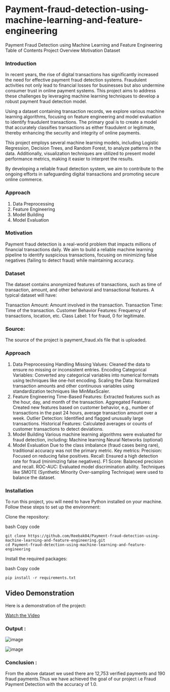 # Payment-fraud-detection-using-machine-learning-and-feature-engineering


Payment Fraud Detection using Machine Learning and Feature Engineering
Table of Contents
Project Overview
Motivation
Dataset
### Introduction
In recent years, the rise of digital transactions has significantly increased the need for effective payment fraud detection systems. Fraudulent activities not only lead to financial losses for businesses but also undermine consumer trust in online payment systems. This project aims to address these challenges by leveraging machine learning techniques to develop a robust payment fraud detection model.

Using a dataset containing transaction records, we explore various machine learning algorithms, focusing on feature engineering and model evaluation to identify fraudulent transactions. The primary goal is to create a model that accurately classifies transactions as either fraudulent or legitimate, thereby enhancing the security and integrity of online payments.

This project employs several machine learning models, including Logistic Regression, Decision Trees, and Random Forest, to analyze patterns in the data. Additionally, visualization techniques are utilized to present model performance metrics, making it easier to interpret the results.

By developing a reliable fraud detection system, we aim to contribute to the ongoing efforts in safeguarding digital transactions and promoting secure online commerce.
### Approach

1. Data Preprocessing
2. Feature Engineering
3. Model Building
4. Model Evaluation
   

### Motivation
Payment fraud detection is a real-world problem that impacts millions of financial transactions daily. We aim to build a reliable machine learning pipeline to identify suspicious transactions, focusing on minimizing false negatives (failing to detect fraud) while maintaining accuracy.

### Dataset
The dataset contains anonymized features of transactions, such as time of transaction, amount, and other behavioral and transactional features. A typical dataset will have:

Transaction Amount: Amount involved in the transaction.
Transaction Time: Time of the transaction.
Customer Behavior Features: Frequency of transactions, location, etc.
Class Label: 1 for fraud, 0 for legitimate.

### Source:
The source of the project is payment_fraud.xls file that is uploaded.

### Approach
1. Data Preprocessing
Handling Missing Values: Cleaned the data to ensure no missing or inconsistent entries.
Encoding Categorical Variables: Converted any categorical variables into numerical formats using techniques like one-hot encoding.
Scaling the Data: Normalized transaction amounts and other continuous variables using standardization techniques like MinMaxScaler.
2. Feature Engineering
Time-Based Features: Extracted features such as the hour, day, and month of the transaction.
Aggregated Features: Created new features based on customer behavior, e.g., number of transactions in the past 24 hours, average transaction amount over a week.
Outlier Detection: Identified and flagged unusually large transactions.
Historical Features: Calculated averages or counts of customer transactions to detect deviations.
3. Model Building
Various machine learning algorithms were evaluated for fraud detection, including:
Machine learning
Neural Networks (optional)
4. Model Evaluation
Due to the class imbalance (fraud cases being rare), traditional accuracy was not the primary metric.
Key metrics:
Precision: Focused on reducing false positives.
Recall: Ensured a high detection rate for fraud (minimizing false negatives).
F1 Score: Balanced precision and recall.
ROC-AUC: Evaluated model discrimination ability.
Techniques like SMOTE (Synthetic Minority Over-sampling Technique) were used to balance the dataset.
### Installation
To run this project, you will need to have Python installed on your machine. Follow these steps to set up the environment:

Clone the repository:

bash
Copy code
```
git clone https://github.com/Reebak04/Payment-fraud-detection-using-machine-learning-and-feature-engineering.git
cd Payment-fraud-detection-using-machine-learning-and-feature-engineering
```
Install the required packages:

bash
Copy code
```
pip install -r requirements.txt
```
## Video Demonstration

Here is a demonstration of the project:

[Watch the Video](https://go.screenpal.com/watch/cZ6YhYVWMQZ?_gl=1*1i7wwub*_ga*MTIyOTQyMTQwNy4xNzI5NDAwMDUz*_ga_J7G603GGVL*MTcyOTQwMDA1My4xLjEuMTcyOTQwMTY0Mi4wLjAuMA)
### Output :
![image](https://github.com/user-attachments/assets/a72fe750-3e04-4c14-80d0-1aac388d89f7)

![image](https://github.com/user-attachments/assets/18500d71-c6ea-4439-ad84-7ee81fffdfd9)

### Conclusion :
From the above dataset we used there are 12,753 verified payments and 190 fraud payments.Thus we have achieved the goal of our project i.e Fraud Payment Detection with the accuracy of 1.0.




